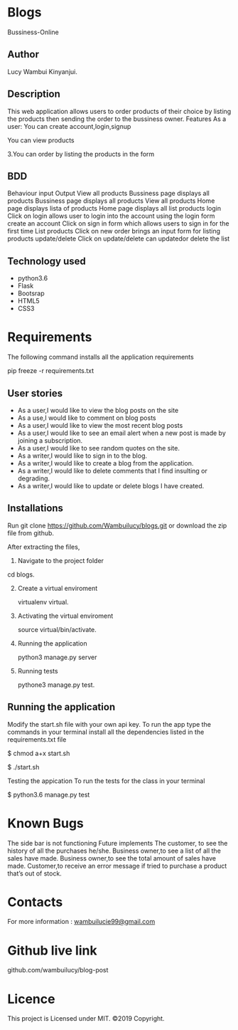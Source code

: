  # Blogs

 Bussiness-Online

## Author
Lucy Wambui Kinyanjui.

## Description
This web application allows users to order products of their choice by listing the products then sending the order to the bussiness owner.
Features
As a user:
You can create account,login,signup

You can view products

3.You can order by listing the products in the form

## BDD
Behaviour	input	Output
View all products	Bussiness page displays all products	Bussiness page displays all products
View all products	Home page displays lista of products	Home page displays all list products
login	Click on login	allows user to login into the account using the login form
create an account	Click on sign in	form which allows users to sign in for the first time
List products	Click on new order	brings an input form for listing products
update/delete	Click on update/delete	can updatedor delete the list
## Technology used
* python3.6
* Flask
* Bootsrap
* HTML5
* CSS3

# Requirements
 The following command installs all the application requirements

   pip freeze -r requirements.txt

## User stories 

* As a user,I would like to view the blog posts on the site
* As a use,I would like to comment on blog posts
* As a user,I would like to view the most recent blog posts
* As a user,I would like to see an email alert when a new post is made by joining a subscription.
* As a user,I would like to  see random quotes on the site.
* As a writer,I would like to sign in to the blog.
* As a writer,I would like to create a blog from the application.
* As a writer,I would like to delete comments that I find insulting or degrading.
* As a writer,I would like to update or delete blogs I have created.

## Installations
 Run git clone https://github.com/Wambuilucy/blogs.git or download the zip file from github.

 After extracting the files,
1. Navigate to the project folder

  cd blogs.

2. Create a virtual enviroment

   virtualenv virtual.

3. Activating the virtual enviroment
    
    source virtual/bin/activate.

4. Running the application
    
    python3 manage.py server

5. Running tests
   
   pythone3 manage.py test.
   
## Running the application

Modify the start.sh file with your own api key. To run the app type the commands in your terminal install all the dependencies listed in the requirements.txt file

$ chmod a+x start.sh

$ ./start.sh

Testing the appication
To run the tests for the class in your terminal

$ python3.6 manage.py test

# Known Bugs
The side bar is not functioning
Future implements
The customer, to see the history of all the purchases he/she.
Business owner,to see a list of all the sales have made.
Business owner,to see the total amount of sales have made.
Customer,to receive an error message if tried to purchase a product that’s out of stock.
# Contacts
For more information : wambuilucie99@gmail.com

# Github live link
 github.com/wambuilucy/blog-post

# Licence
This project is Licensed under MIT. ©2019 Copyright.